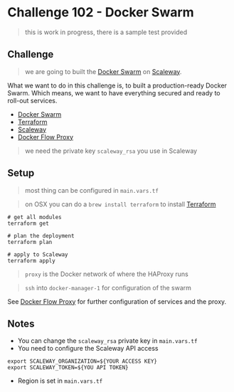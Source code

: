 # Challenge 102 - Docker Swarm

> this is work in progress, there is a sample test provided

## Challenge

> we are going to built the [Docker Swarm](https://www.docker.com/products/docker-swarm) on [Scaleway](https://www.scaleway.com).

What we want to do in this challenge is, to built a production-ready Docker Swarm. Which means, we want to have everything secured and ready to roll-out services.

* [Docker Swarm](https://www.docker.com/products/docker-swarm)
* [Terraform](terraform.io)
* [Scaleway](https://www.scaleway.com)
* [Docker Flow Proxy](https://github.com/vfarcic/docker-flow-proxy)

> we need the private key `scaleway_rsa` you use in Scaleway

## Setup

> most thing can be configured in `main.vars.tf`

> on OSX you can do a `brew install terraform` to install [Terraform](terraform.io)

```
# get all modules
terraform get

# plan the deployment
terraform plan

# apply to Scaleway
terraform apply
```

> `proxy` is the Docker network of where the HAProxy runs

> `ssh` into `docker-manager-1` for configuration of the swarm

See [Docker Flow Proxy](https://github.com/vfarcic/docker-flow-proxy) for further configuration of services and the proxy.

## Notes

* You can change the `scaleway_rsa` private key in `main.vars.tf` 
* You need to configure the Scaleway API access 

```
export SCALEWAY_ORGANIZATION=${YOUR ACCESS KEY}
export SCALEWAY_TOKEN=${YOU API TOKEN}
```

* Region is set in `main.vars.tf` 